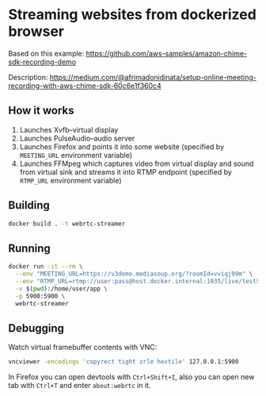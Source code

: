 # Streaming websites from dockerized browser

Based on this example: https://github.com/aws-samples/amazon-chime-sdk-recording-demo

Description: https://medium.com/@afrimadonidinata/setup-online-meeting-recording-with-aws-chime-sdk-60c6e1f360c4

## How it works

 1. Launches Xvfb–virtual display
 2. Launches PulseAudio–audio server
 3. Launches Firefox and points it into some website (specified by `MEETING_URL` environment variable)
 4. Launches FFMpeg which captures video from virtual display and sound from virtual sink and streams it into RTMP endpoint (specified by `RTMP_URL` environment variable)

## Building

```sh
docker build . -t webrtc-streamer
```

## Running

```sh
docker run -it --rm \
  --env "MEETING_URL=https://v3demo.mediasoup.org/?roomId=vviqj99m" \
  --env "RTMP_URL=rtmp://user:pass@host.docker.internal:1935/live/testStream" \
  -v $(pwd):/home/user/app \
  -p 5900:5900 \
  webrtc-streamer
```

## Debugging

Watch virtual framebuffer contents with VNC:

```sh
vncviewer -encodings 'copyrect tight zrle hextile' 127.0.0.1:5900
```

In Firefox you can open devtools with `Ctrl+Shift+I`, also you can open new tab with `Ctrl+T` and enter `about:webrtc` in it.

